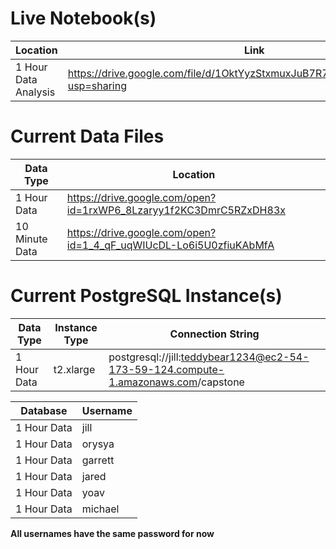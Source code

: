 # Live Notebook(s)
Location | Link
--- | --- 
1 Hour Data Analysis | https://drive.google.com/file/d/1OktYyzStxmuxJuB7R7247QwafKQlT3f_/view?usp=sharing

# Current Data Files
Data Type | Location
--- | --- 
1 Hour Data  | https://drive.google.com/open?id=1rxWP6_8Lzaryy1f2KC3DmrC5RZxDH83x
10 Minute Data | https://drive.google.com/open?id=1_4_qF_uqWIUcDL-Lo6i5U0zfiuKAbMfA

# Current PostgreSQL Instance(s)
Data Type | Instance Type | Connection String
--- | --- | ---
1 Hour Data  | t2.xlarge | postgresql://jill:teddybear1234@ec2-54-173-59-124.compute-1.amazonaws.com/capstone

Database | Username
--- | ---
1 Hour Data  | jill 
1 Hour Data  | orysya
1 Hour Data  | garrett 
1 Hour Data  | jared
1 Hour Data  | yoav 
1 Hour Data  | michael

**All usernames have the same password for now**
